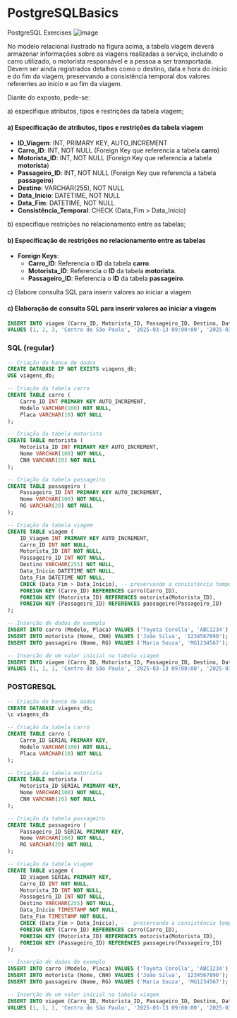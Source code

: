 # PostgreSQLBasics
PostgreSQL Exercises
![image](https://github.com/user-attachments/assets/f13e8b94-ff2a-4c2a-b5e2-b3d7e534e408)

No modelo relacional ilustrado na figura acima, a tabela viagem deverá armazenar informações sobre as viagens realizadas a serviço, incluindo o carro utilizado, o motorista responsável e a pessoa a ser transportada. Devem ser ainda registrados detalhes como o destino, data e hora do início e do fim da viagem, preservando a consistência temporal dos valores referentes ao início e ao fim da viagem.

Diante do exposto, pede-se:

a) especifique atributos, tipos e restrições da tabela viagem;

#### a) Especificação de atributos, tipos e restrições da tabela viagem
- **ID_Viagem**: INT, PRIMARY KEY, AUTO_INCREMENT
- **Carro_ID**: INT, NOT NULL (Foreign Key que referencia a tabela **carro**)
- **Motorista_ID**: INT, NOT NULL (Foreign Key que referencia a tabela **motorista**)
- **Passageiro_ID**: INT, NOT NULL (Foreign Key que referencia a tabela **passageiro**)
- **Destino**: VARCHAR(255), NOT NULL
- **Data_Inicio**: DATETIME, NOT NULL
- **Data_Fim**: DATETIME, NOT NULL
- **Consistência_Temporal**: CHECK (Data_Fim > Data_Inicio)

b) especifique restrições no relacionamento entre as tabelas;

#### b) Especificação de restrições no relacionamento entre as tabelas
- **Foreign Keys**:
  - **Carro_ID**: Referencia o **ID** da tabela **carro**.
  - **Motorista_ID**: Referencia o **ID** da tabela **motorista**.
  - **Passageiro_ID**: Referencia o **ID** da tabela **passageiro**.

c) Elabore consulta SQL para inserir valores ao iniciar a viagem

#### c) Elaboração de consulta SQL para inserir valores ao iniciar a viagem
```sql
INSERT INTO viagem (Carro_ID, Motorista_ID, Passageiro_ID, Destino, Data_Inicio, Data_Fim)
VALUES (1, 2, 3, 'Centro de São Paulo', '2025-03-13 09:00:00', '2025-03-13 11:00:00');
```

### SQL (regular)
```sql
-- Criação do banco de dados
CREATE DATABASE IF NOT EXISTS viagens_db;
USE viagens_db;

-- Criação da tabela carro
CREATE TABLE carro (
    Carro_ID INT PRIMARY KEY AUTO_INCREMENT,
    Modelo VARCHAR(100) NOT NULL,
    Placa VARCHAR(10) NOT NULL
);

-- Criação da tabela motorista
CREATE TABLE motorista (
    Motorista_ID INT PRIMARY KEY AUTO_INCREMENT,
    Nome VARCHAR(100) NOT NULL,
    CNH VARCHAR(20) NOT NULL
);

-- Criação da tabela passageiro
CREATE TABLE passageiro (
    Passageiro_ID INT PRIMARY KEY AUTO_INCREMENT,
    Nome VARCHAR(100) NOT NULL,
    RG VARCHAR(20) NOT NULL
);

-- Criação da tabela viagem
CREATE TABLE viagem (
    ID_Viagem INT PRIMARY KEY AUTO_INCREMENT,
    Carro_ID INT NOT NULL,
    Motorista_ID INT NOT NULL,
    Passageiro_ID INT NOT NULL,
    Destino VARCHAR(255) NOT NULL,
    Data_Inicio DATETIME NOT NULL,
    Data_Fim DATETIME NOT NULL,
    CHECK (Data_Fim > Data_Inicio), -- preservando a consistência temporal dos valores referentes ao início e ao fim da viagem.
    FOREIGN KEY (Carro_ID) REFERENCES carro(Carro_ID),
    FOREIGN KEY (Motorista_ID) REFERENCES motorista(Motorista_ID),
    FOREIGN KEY (Passageiro_ID) REFERENCES passageiro(Passageiro_ID)
);

-- Inserção de dados de exemplo
INSERT INTO carro (Modelo, Placa) VALUES ('Toyota Corolla', 'ABC1234');
INSERT INTO motorista (Nome, CNH) VALUES ('João Silva', '1234567890');
INSERT INTO passageiro (Nome, RG) VALUES ('Maria Souza', 'MG1234567');

-- Inserção de um valor inicial na tabela viagem
INSERT INTO viagem (Carro_ID, Motorista_ID, Passageiro_ID, Destino, Data_Inicio, Data_Fim)
VALUES (1, 1, 1, 'Centro de São Paulo', '2025-03-13 09:00:00', '2025-03-13 11:00:00');
```
### POSTGRESQL
```sql
-- Criação do banco de dados
CREATE DATABASE viagens_db;
\c viagens_db

-- Criação da tabela carro
CREATE TABLE carro (
    Carro_ID SERIAL PRIMARY KEY,
    Modelo VARCHAR(100) NOT NULL,
    Placa VARCHAR(10) NOT NULL
);

-- Criação da tabela motorista
CREATE TABLE motorista (
    Motorista_ID SERIAL PRIMARY KEY,
    Nome VARCHAR(100) NOT NULL,
    CNH VARCHAR(20) NOT NULL
);

-- Criação da tabela passageiro
CREATE TABLE passageiro (
    Passageiro_ID SERIAL PRIMARY KEY,
    Nome VARCHAR(100) NOT NULL,
    RG VARCHAR(20) NOT NULL
);

-- Criação da tabela viagem
CREATE TABLE viagem (
    ID_Viagem SERIAL PRIMARY KEY,
    Carro_ID INT NOT NULL,
    Motorista_ID INT NOT NULL,
    Passageiro_ID INT NOT NULL,
    Destino VARCHAR(255) NOT NULL,
    Data_Inicio TIMESTAMP NOT NULL,
    Data_Fim TIMESTAMP NOT NULL,
    CHECK (Data_Fim > Data_Inicio), --  preservando a consistência temporal dos valores referentes ao início e ao fim da viagem.
    FOREIGN KEY (Carro_ID) REFERENCES carro(Carro_ID),
    FOREIGN KEY (Motorista_ID) REFERENCES motorista(Motorista_ID),
    FOREIGN KEY (Passageiro_ID) REFERENCES passageiro(Passageiro_ID)
);

-- Inserção de dados de exemplo
INSERT INTO carro (Modelo, Placa) VALUES ('Toyota Corolla', 'ABC1234');
INSERT INTO motorista (Nome, CNH) VALUES ('João Silva', '1234567890');
INSERT INTO passageiro (Nome, RG) VALUES ('Maria Souza', 'MG1234567');

-- Inserção de um valor inicial na tabela viagem
INSERT INTO viagem (Carro_ID, Motorista_ID, Passageiro_ID, Destino, Data_Inicio, Data_Fim)
VALUES (1, 1, 1, 'Centro de São Paulo', '2025-03-13 09:00:00', '2025-03-13 11:00:00');
```
